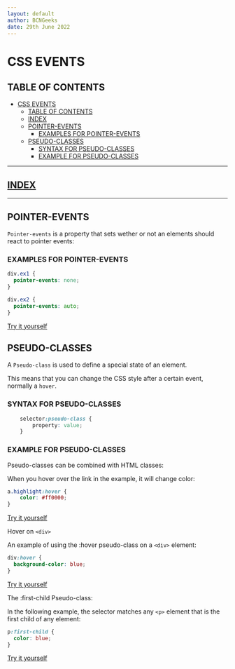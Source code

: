 ```yaml
---
layout: default
author: BCNGeeks
date: 29th June 2022
---
```


# CSS EVENTS

## TABLE OF CONTENTS

- [CSS EVENTS](#css-events)
  - [TABLE OF CONTENTS](#table-of-contents)
  - [INDEX](#index)
  - [POINTER-EVENTS](#pointer-events)
    - [EXAMPLES FOR POINTER-EVENTS](#examples-for-pointer-events)
  - [PSEUDO-CLASSES](#pseudo-classes)
    - [SYNTAX FOR PSEUDO-CLASSES](#syntax-for-pseudo-classes)
    - [EXAMPLE FOR PSEUDO-CLASSES](#example-for-pseudo-classes)
  
---

## [INDEX](./index.md)

---

## POINTER-EVENTS

`Pointer-events` is a property that sets wether or not an elements should react to pointer events:

### EXAMPLES FOR POINTER-EVENTS

```CSS
div.ex1 {
  pointer-events: none;
}

div.ex2 {
  pointer-events: auto;
}
```

[Try it yourself](https://www.w3schools.com/cssref/tryit.asp?filename=trycss3_pointer-events)

## PSEUDO-CLASSES

A `Pseudo-class` is used to define a special state of an element.

This means that you can change the CSS style after a certain event, normally a `hover`.

### SYNTAX FOR PSEUDO-CLASSES 

```CSS
    selector:pseudo-class {
        property: value;
    }
```

### EXAMPLE FOR PSEUDO-CLASSES

Pseudo-classes can be combined with HTML classes:

When you hover over the link in the example, it will change color:

```CSS
a.highlight:hover {
    color: #ff0000;
}
```

[Try it yourself](https://www.w3schools.com/css/tryit.asp?filename=trycss_pseudo-class)

Hover on `<div>`

An example of using the :hover pseudo-class on a `<div>` element:

```CSS
div:hover {
  background-color: blue;
}
```

[Try it yourself](https://www.w3schools.com/css/tryit.asp?filename=trycss_pseudo-class_hover_div)

The :first-child Pseudo-class:

In the following example, the selector matches any `<p>` element that is the first child of any element:

```CSS
p:first-child {
  color: blue;
}
```

[Try it yourself](https://www.w3schools.com/css/tryit.asp?filename=trycss_first-child1)
